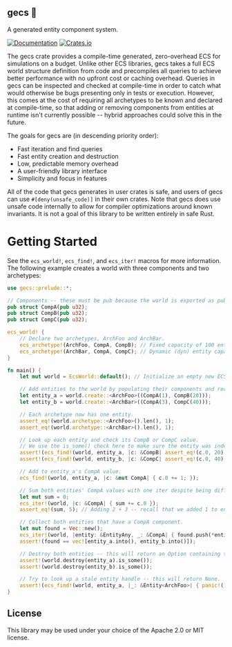 gecs 🦎
-------
A generated entity component system.

[![Documentation](https://docs.rs/gecs/badge.svg)](https://docs.rs/gecs/)
[![Crates.io](https://img.shields.io/crates/v/gecs.svg)](https://crates.io/crates/gecs)

The gecs crate provides a compile-time generated, zero-overhead ECS for simulations
on a budget. Unlike other ECS libraries, gecs takes a full ECS world structure
definition from code and precompiles all queries to achieve better performance with
no upfront cost or caching overhead. Queries in gecs can be inspected and checked at
compile-time in order to catch what would otherwise be bugs presenting only in tests
or execution. However, this comes at the cost of requiring all archetypes to be known
and declared at compile-time, so that adding or removing components from entities at
runtime isn't currently possible -- hybrid approaches could solve this in the future.

The goals for gecs are (in descending priority order):
- Fast iteration and find queries
- Fast entity creation and destruction
- Low, predictable memory overhead
- A user-friendly library interface
- Simplicity and focus in features

All of the code that gecs generates in user crates is safe, and users of gecs can
use `#[deny(unsafe_code)]` in their own crates. Note that gecs does use unsafe code
internally to allow for compiler optimizations around known invariants. It is not a
goal of this library to be written entirely in safe Rust.

# Getting Started

See the `ecs_world!`, `ecs_find!`, and `ecs_iter!` macros for more information.
The following example creates a world with three components and two archetypes:

```rust
use gecs::prelude::*;

// Components -- these must be pub because the world is exported as pub as well.
pub struct CompA(pub u32);
pub struct CompB(pub u32);
pub struct CompC(pub u32);

ecs_world! {
    // Declare two archetypes, ArchFoo and ArchBar.
    ecs_archetype!(ArchFoo, CompA, CompB); // Fixed capacity of 100 entities.
    ecs_archetype!(ArchBar, CompA, CompC); // Dynamic (dyn) entity capacity.
}

fn main() {
    let mut world = EcsWorld::default(); // Initialize an empty new ECS world.

    // Add entities to the world by populating their components and receive their handles.
    let entity_a = world.create::<ArchFoo>((CompA(1), CompB(20)));
    let entity_b = world.create::<ArchBar>((CompA(3), CompC(40)));

    // Each archetype now has one entity.
    assert_eq!(world.archetype::<ArchFoo>().len(), 1);
    assert_eq!(world.archetype::<ArchBar>().len(), 1);

    // Look up each entity and check its CompB or CompC value.
    // We use the is_some() check here to make sure the entity was indeed found.
    assert!(ecs_find!(world, entity_a, |c: &CompB| assert_eq!(c.0, 20)).is_some());
    assert!(ecs_find!(world, entity_b, |c: &CompC| assert_eq!(c.0, 40)).is_some());

    // Add to entity_a's CompA value.
    ecs_find!(world, entity_a, |c: &mut CompA| { c.0 += 1; });

    // Sum both entities' CompA values with one iter despite being different archetypes.
    let mut sum = 0;
    ecs_iter!(world, |c: &CompA| { sum += c.0 });
    assert_eq!(sum, 5); // Adding 2 + 3 -- recall that we added 1 to entity_a's CompA.

    // Collect both entities that have a CompA component.
    let mut found = Vec::new();
    ecs_iter!(world, |entity: &EntityAny, _: &CompA| { found.push(*entity); });
    assert!(found == vec![entity_a.into(), entity_b.into()]);

    // Destroy both entities -- this will return an Option containing their components.
    assert!(world.destroy(entity_a).is_some());
    assert!(world.destroy(entity_b).is_some());

    // Try to look up a stale entity handle -- this will return None.
    assert!(ecs_find!(world, entity_a, |_: &Entity<ArchFoo>| { panic!() }).is_none());
}
```
License
-------

This library may be used under your choice of the Apache 2.0 or MIT license.
